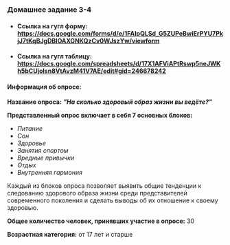 ### **Домашнее задание 3-4**
* #### **Ссылка на гугл форму:** https://docs.google.com/forms/d/e/1FAIpQLSd_G5ZUPeBwiErPYU7PkjJ7tKqBJgDBlOAXGNKQzCv0WJszYw/viewform
* #### **Ссылка на гугл таблицу:** https://docs.google.com/spreadsheets/d/17X1AFViAPtRswp5neJWKh5bCUjolsn8VtAvzM41V7AE/edit#gid=246678242
#### **Информация об опросе:**
**Название опроса:** ***"На сколько здоровый образ жизни вы ведёте?"***

**Представленный опрос включает в себя 7 основных блоков:**
* *Питание*
* *Сон*
* *Здоровье*
* *Занятия спортом*
* *Вредные привычки*
* *Отдых*
* *Внутренняя гармония*

Каждый из блоков опроса позволяет выявить общие тенденции к следованию здорового образа жизни среди представителей современного поколения и сделать выводы об их отношение к своему здоровью.

**Общее количество человек, принявших участие в опросе:** 30

**Возрастная категория:** от 17 лет и старше
